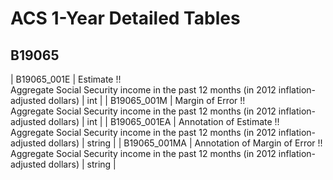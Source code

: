 # ACS 1-Year Detailed Tables

## B19065

| B19065_001E | Estimate !!<br>Aggregate Social Security income in the past 12 months (in 2012 inflation-adjusted dollars) | int |
| B19065_001M | Margin of Error !!<br>Aggregate Social Security income in the past 12 months (in 2012 inflation-adjusted dollars) | int |
| B19065_001EA | Annotation of Estimate !!<br>Aggregate Social Security income in the past 12 months (in 2012 inflation-adjusted dollars) | string |
| B19065_001MA | Annotation of Margin of Error !!<br>Aggregate Social Security income in the past 12 months (in 2012 inflation-adjusted dollars) | string |


